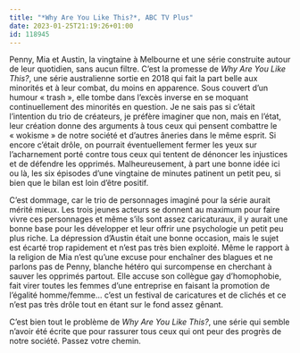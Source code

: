 ```yaml
---
title: "*Why Are You Like This?*, ABC TV Plus"
date: 2023-01-25T21:19:26+01:00
id: 118945 
---
```


Penny, Mia et Austin, la vingtaine à Melbourne et une série construite autour de leur quotidien, sans aucun filtre. C’est la promesse de *Why Are You Like This?*, une série australienne sortie en 2018 qui fait la part belle aux minorités et à leur combat, du moins en apparence. Sous couvert d’un humour « trash », elle tombe dans l’excès inverse en se moquant continuellement des minorités en question. Je ne sais pas si c’était l’intention du trio de créateurs, je préfère imaginer que non, mais en l’état, leur création donne des arguments à tous ceux qui pensent combattre le « wokisme » de notre société et d’autres âneries dans le même esprit. Si encore c’était drôle, on pourrait éventuellement fermer les yeux sur l’acharnement porté contre tous ceux qui tentent de dénoncer les injustices et de défendre les opprimés. Malheureusement, à part une bonne idée ici ou là, les six épisodes d’une vingtaine de minutes patinent un petit peu, si bien que le bilan est loin d’être positif. 

C’est dommage, car le trio de personnages imaginé pour la série aurait mérité mieux. Les trois jeunes acteurs se donnent au maximum pour faire vivre ces personnages et même s’ils sont assez caricaturaux, il y aurait une bonne base pour les développer et leur offrir une psychologie un petit peu plus riche. La dépression d’Austin était une bonne occasion, mais le sujet est écarté trop rapidement et n’est pas très bien exploité. Même le rapport à la religion de Mia n’est qu’une excuse pour enchaîner des blagues et ne parlons pas de Penny, blanche hétéro qui surcompense en cherchant à sauver les opprimés partout. Elle accuse son collègue gay d’homophobie, fait virer toutes les femmes d’une entreprise en faisant la promotion de l’égalité homme/femme… c’est un festival de caricatures et de clichés et ce n’est pas très drôle tout en étant sur le fond assez gênant. 

C’est bien tout le problème de *Why Are You Like This?*, une série qui semble n’avoir été écrite que pour rassurer tous ceux qui ont peur des progrès de notre société. Passez votre chemin.